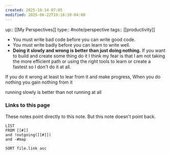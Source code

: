 ```yaml
---
created: 2025-10-14 07:05
modified: 2025-06-22T19:16:10-04:00
---
```

up:: [[My Perspectives]]
type:: #note/perspective 
tags:: [[productivity]]



- You must write bad code before you can write good code.
- You must write badly before you can learn to write well.
- **Doing it slowly and wrong is better than just doing nothing.**
If you want to build and create some thing do it
I think my fear is that I am not taking the more efficient path or using the right tools to learn or create a fastest so I don't do it at all.

If you do it wrong at least to lear from it and make progress,
When you do nothing you gain nothing from it

running slowly is better than not running at all

### Links to this page
These notes point directly to this note. But this note doesn't point back.
```dataview
LIST
FROM [[#]]
and !outgoing([[#]])
and -#map

SORT file.link asc
```


